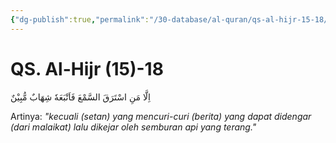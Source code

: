 ```yaml
---
{"dg-publish":true,"permalink":"/30-database/al-quran/qs-al-hijr-15-18/"}
---
```



# QS. Al-Hijr (15)-18
اِلَّا مَنِ اسْتَرَقَ السَّمْعَ فَاَتْبَعَهٗ شِهَابٌ مُّبِيْنٌ 

Artinya: *"kecuali (setan) yang mencuri-curi (berita) yang dapat didengar (dari malaikat) lalu dikejar oleh semburan api yang terang."*
